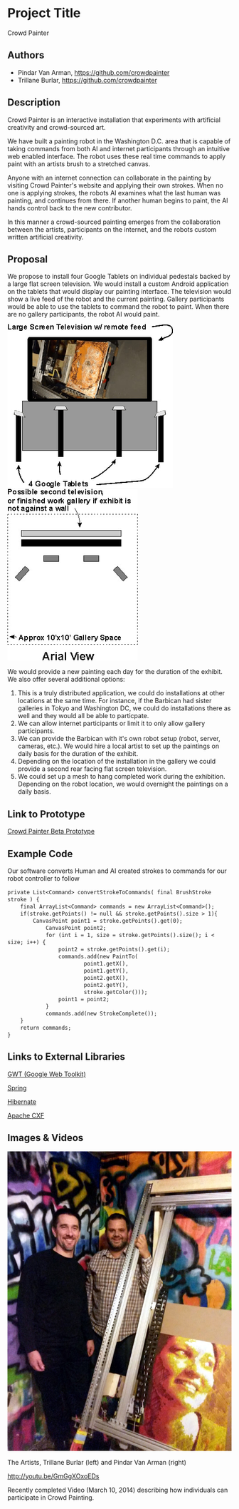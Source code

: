 # Project Title
Crowd Painter

## Authors
- Pindar Van Arman, https://github.com/crowdpainter
- Trillane Burlar, https://github.com/crowdpainter

## Description

Crowd Painter is an interactive installation that experiments with artificial creativity and crowd-sourced art.

We have built a painting robot in the Washington D.C. area that is capable of taking commands from both AI and internet participants through an intuitive web enabled interface. The robot uses these real time commands to apply paint with an artists brush to a stretched canvas.

Anyone with an internet connection can collaborate in the painting by visiting Crowd Painter's website and applying their own strokes. When no one is applying strokes, the robots AI examines what the last human was painting, and continues from there.  If another human begins to paint, the AI hands control back to the new contributor.

In this manner a crowd-sourced painting emerges from the collaboration between the artists, participants on the internet, and the robots custom written artificial creativity.

## Proposal

We propose to install four Google Tablets on individual pedestals backed by a large flat screen television. We would install a custom Android application on the tablets that would display our painting interface. The television would show a live feed of the robot and the current painting. Gallery participants would be able to use the tablets to command the robot to paint. When there are no gallery participants, the robot AI would paint.

![Installation Front View](project_images/FrontView.jpg?raw=true "Installation Front View")
![Installation Arial View](project_images/ArialView.jpg?raw=true "Installation Arial View")

We would provide a new painting each day for the duration of the exhibit. We also offer several additional options:

1. This is a truly distributed application, we could do installations at other locations at the same time. For instance, if the Barbican had sister galleries in Tokyo and Washington DC, we could do installations there as well and they would all be able to particpate.
2. We can allow internet participants or limit it to only allow gallery participants.
3. We can provide the Barbican with it's own robot setup (robot, server, cameras, etc.). We would hire a local artist to set up the paintings on daily basis for the duration of the exhibit.
4. Depending on the location of the installation in the gallery we could provide a second rear facing flat screen television. 
5. We could set up a mesh to hang completed work during the exhibition. Depending on the robot location, we would overnight the paintings on a daily basis.

## Link to Prototype
[Crowd Painter Beta Prototype](http://www.crowdpainter.com "Crowd Beta Painter Prototype")


## Example Code
Our software converts Human and AI created strokes to commands for our robot controller to follow
```
private List<Command> convertStrokeToCommands( final BrushStroke stroke ) {
	final ArrayList<Command> commands = new ArrayList<Command>();
	if(stroke.getPoints() != null && stroke.getPoints().size > 1){
	 	CanvasPoint point1 = stroke.getPoints().get(0);
        	CanvasPoint point2;
        	for (int i = 1, size = stroke.getPoints().size(); i < size; i++) {
           	    point2 = stroke.getPoints().get(i);
	            commands.add(new PaintTo(
                    	point1.getX(),
                    	point1.getY(),
                    	point2.getX(),
                    	point2.getY(),
                    	stroke.getColor()));
	            point1 = point2;
        	}
	        commands.add(new StrokeComplete());
	}
	return commands;
}
```
## Links to External Libraries

[GWT (Google Web Toolkit)](http://www.gwtproject.org/ "GWT (Google Web Toolkit)") 

[Spring](http://spring.io/ "Spring")

[Hibernate](http://hibernate.org/ "Hibernate")

[Apache CXF](cxf.apache.org/ "Apache CXF")

## Images & Videos

![artists](project_images/pindartrillane.jpg?raw=true "artists")

The Artists, Trillane Burlar (left) and Pindar Van Arman (right)

http://youtu.be/GmGgXOxoEDs

Recently completed Video (March 10, 2014) describing how individuals can participate in Crowd Painting.
